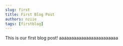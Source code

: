 ```yaml
---
slug: first
title: First Blog Post
authors: nziie
tags: [firstblog]
---
```


This is our first blog post! aaaaaaaaaaaaaaaaaaaaaaaa
